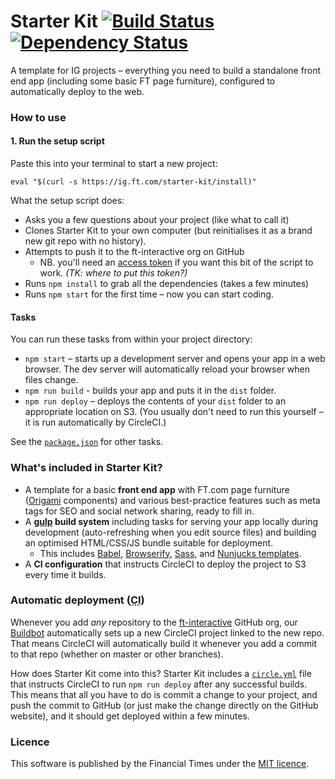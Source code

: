 # Starter Kit [![Build Status][circle-image]][circle-url] [![Dependency Status][dependencyci-image]][dependencyci-url]

A template for IG projects – everything you need to build a standalone front end app (including some basic FT page furniture), configured to automatically deploy to the web.

### How to use

#### 1. Run the setup script

Paste this into your terminal to start a new project:

```shell
eval "$(curl -s https://ig.ft.com/starter-kit/install)"
```

What the setup script does:

- Asks you a few questions about your project (like what to call it)
- Clones Starter Kit to your own computer (but reinitialises it as a brand new git repo with no history).
- Attempts to push it to the ft-interactive org on GitHub
  - NB. you'll need an [access token](https://github.com/settings/tokens) if you want this bit of the script to work. _(TK: where to put this token?)_
- Runs `npm install` to grab all the dependencies (takes a few minutes)
- Runs `npm start` for the first time – now you can start coding.

#### Tasks

You can run these tasks from within your project directory:

- `npm start` – starts up a development server and opens your app in a web browser. The dev server will automatically reload your browser when files change.
- `npm run build` - builds your app and puts it in the `dist` folder.
- `npm run deploy` – deploys the contents of your `dist` folder to an appropriate location on S3. (You usually don't need to run this yourself – it is run automatically by CircleCI.)

See the [`package.json`](package.json) for other tasks.

### What's included in Starter Kit?

- A template for a basic **front end app** with FT.com page furniture ([Origami](http://registry.origami.ft.com/components)   components) and various best-practice features such as meta tags for SEO and social network sharing, ready to fill in.
- A **[gulp](http://gulpjs.com/) build system** including tasks for serving your app locally during development (auto-refreshing when you edit source files) and building an optimised HTML/CSS/JS bundle suitable for deployment.
  - This includes [Babel](https://babeljs.io/docs/learn-es2015/), [Browserify](http://browserify.org/), [Sass](https://github.com/sass/node-sass), and [Nunjucks templates](https://mozilla.github.io/nunjucks/templating.html).
- A **CI configuration** that instructs CircleCI to deploy the project to S3 every time it builds.

### Automatic deployment (<abbr title="Continuous Integration">CI</abbr>)

Whenever you add _any_ repository to the [ft-interactive](https://github.com/ft-interactive) GitHub org, our [Buildbot](https://github.com/ft-interactive/ft-ig-github-project-manager) automatically sets up a new CircleCI project linked to the new repo. That means CircleCI will automatically build it whenever you add a commit to that repo (whether on master or other branches).

How does Starter Kit come into this? Starter Kit includes a [`circle.yml`](circle.yml) file that instructs CircleCI to run `npm run deploy` after any successful builds. This means that all you have to do is commit a change to your project, and push the commit to GitHub (or just make the change directly on the GitHub website), and it should get deployed within a few minutes.

### Licence

This software is published by the Financial Times under the [MIT licence](http://opensource.org/licenses/MIT).

<!-- badge URLs -->
[circle-url]: https://circleci.com/gh/ft-interactive/starter-kit
[circle-image]: https://circleci.com/gh/ft-interactive/starter-kit/tree/master.svg?style=shield

[dependencyci-url]: https://dependencyci.com/github/ft-interactive/starter-kit
[dependencyci-image]: https://dependencyci.com/github/ft-interactive/starter-kit/badge

